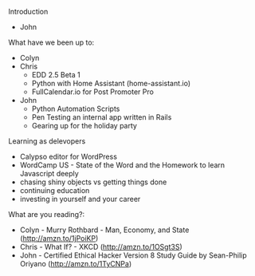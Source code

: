 Introduction

* John

What have we been up to:

* Colyn
* Chris
  * EDD 2.5 Beta 1
  * Python with Home Assistant (home-assistant.io)
  * FullCalendar.io for Post Promoter Pro
* John
  * Python Automation Scripts
  * Pen Testing an internal app written in Rails
  * Gearing up for the holiday party

Learning as delevopers

* Calypso editor for WordPress
* WordCamp US - State of the Word and the Homework to learn Javascript deeply
* chasing shiny objects vs getting things done
* continuing education
* investing in yourself and your career

What are you reading?:

* Colyn - Murry Rothbard - Man, Economy, and State (http://amzn.to/1jPoiKP)
* Chris - What If? - XKCD (http://amzn.to/1OSgt3S)
* John - Certified Ethical Hacker Version 8 Study Guide by Sean-Philip Oriyano (http://amzn.to/1TyCNPa)
